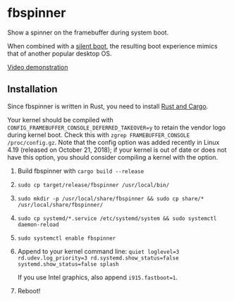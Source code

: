 fbspinner
=========

Show a spinner on the framebuffer during system boot.

When combined with a [silent boot](https://wiki.archlinux.org/index.php/Silent_boot),
the resulting boot experience mimics that of another popular desktop OS.

[Video demonstration](https://www.youtube.com/watch?v=kdrZiFAybuc)

Installation
------------

Since fbspinner is written in Rust, you need to install [Rust and Cargo](https://www.rust-lang.org/install.html).

Your kernel should be compiled with `CONFIG_FRAMEBUFFER_CONSOLE_DEFERRED_TAKEOVER=y` to retain the vendor logo during kernel boot.
Check this with `zgrep FRAMEBUFFER_CONSOLE /proc/config.gz`.
Note that the config option was added recently in Linux 4.19 (released on October 21, 2018);
if your kernel is out of date or does not have this option, you should consider compiling a kernel with the option.

1. Build fbspinner with `cargo build --release`

2. `sudo cp target/release/fbspinner /usr/local/bin/`

3. `sudo mkdir -p /usr/local/share/fbspinner && sudo cp share/* /usr/local/share/fbspinner/`

4. `sudo cp systemd/*.service /etc/systemd/system && sudo systemctl daemon-reload`

5. `sudo systemctl enable fbspinner`

6. Append to your kernel command line: `quiet loglevel=3 rd.udev.log_priority=3 rd.systemd.show_status=false systemd.show_status=false splash`

   If you use Intel graphics, also append `i915.fastboot=1`.

7. Reboot!
